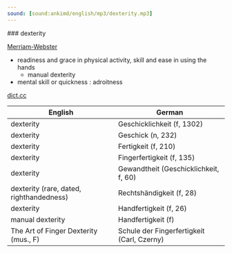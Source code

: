 ```yaml
---
sound: [sound:ankimd/english/mp3/dexterity.mp3]
---
```


\### dexterity

[Merriam-Webster](https://www.merriam-webster.com/dictionary/dexterity)

- readiness and grace in physical activity, skill and ease in using the hands
    - manual dexterity
- mental skill or quickness : adroitness

[dict.cc](https://www.dict.cc/dexterity)

| English        | German       |
| -------------- | ------------ |
| dexterity | Geschicklichkeit (f, 1302) |
| dexterity | Geschick (n, 232) |
| dexterity | Fertigkeit (f, 210) |
| dexterity | Fingerfertigkeit (f, 135) |
| dexterity | Gewandtheit (Geschicklichkeit, f, 60) |
| dexterity (rare, dated, righthandedness) | Rechtshändigkeit (f, 28) |
| dexterity | Handfertigkeit (f, 26) |
| manual dexterity | Handfertigkeit (f) |
| The Art of Finger Dexterity (mus., F) | Schule der Fingerfertigkeit (Carl, Czerny) |
